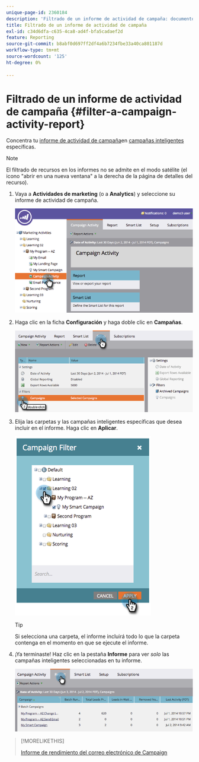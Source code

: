 ```yaml
---
unique-page-id: 2360184
description: 'Filtrado de un informe de actividad de campaña: documentos de Marketo, documentación del producto'
title: Filtrado de un informe de actividad de campaña
exl-id: c34d6dfa-c635-4ca8-ad4f-bfa5cadaef2d
feature: Reporting
source-git-commit: b8abf0d697ff2df4a6b7234fbe33a40ca801187d
workflow-type: tm+mt
source-wordcount: '125'
ht-degree: 0%

---
```


# Filtrado de un informe de actividad de campaña {#filter-a-campaign-activity-report}

Concentra tu [informe de actividad de campaña](/help/marketo/product-docs/reporting/basic-reporting/report-types/campaign-activity-report.md)en [campañas inteligentes](/help/marketo/product-docs/core-marketo-concepts/smart-campaigns/creating-a-smart-campaign/understanding-batch-and-trigger-smart-campaigns.md) específicas.

>[!NOTE]
>
>El filtrado de recursos en los informes no se admite en el modo satélite (el icono &quot;abrir en una nueva ventana&quot; a la derecha de la página de detalles del recurso).

1. Vaya a **Actividades de marketing** (o a **Analytics**) y seleccione su informe de actividad de campaña.

   ![](assets/filter-a-campaign-activity-report-1.png)

1. Haga clic en la ficha **Configuración** y haga doble clic en **Campañas**.

   ![](assets/filter-a-campaign-activity-report-2.png)

1. Elija las carpetas y las campañas inteligentes específicas que desea incluir en el informe. Haga clic en **Aplicar**.

   ![](assets/filter-a-campaign-activity-report-3.png)

   >[!TIP]
   >
   >Si selecciona una carpeta, el informe incluirá todo lo que la carpeta contenga en el momento en que se ejecute el informe.

1. ¡Ya terminaste! Haz clic en la pestaña **Informe** para ver _solo_ las campañas inteligentes seleccionadas en tu informe.

   ![](assets/filter-a-campaign-activity-report-4.png)

>[!MORELIKETHIS]
>
>[Informe de rendimiento del correo electrónico de Campaign](/help/marketo/product-docs/reporting/basic-reporting/report-types/campaign-email-performance-report.md)
